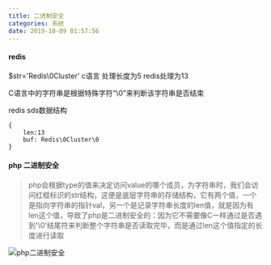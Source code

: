 ```yaml
---
title: 二进制安全
categories: 系统
date: 2019-10-09 01:57:56
---
```



#### redis

$str='Redis\0Cluster'  c语言 处理长度为5  redis处理为13
	
C语言中的字符串是根据特殊字符“\0”来判断该字符串是否结束
	
redis sds数据结构
		
	{
		len:13
		buf: Redis\0Cluster\0
	}
	
	
	
#### php 二进制安全

> php会根据type的值来决定访问value的哪个成员，为字符串时，我们会访问红框标识的str结构，这便是底层字符串的存储结构，它有两个值，一个是指向字符串的指针val，另一个是记录字符串长度的len值，就是因为有len这个值，导致了php是二进制安全的：因为它不需要像C一样通过是否遇到'\0'结尾符来判断整个字符串是否读取完毕，而是通过len这个值指定的长度进行读取
 
 ![php二进制安全](/img/php-binary-securityg.png)